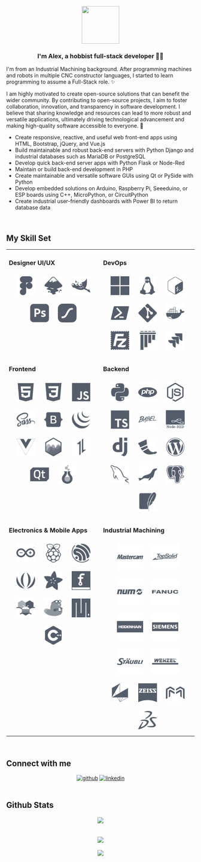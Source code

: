 <div align="center">
<img src="https://avatars.githubusercontent.com/u/126720078?v=4" align="center" height="100" width="100" />
</div>  


### <div align="center">I'm Alex, a hobbist full-stack developer 👨‍💻  </div>  


I'm from an Industrial Machining background. After programming machines and robots in multiple CNC constructor languages, I started to learn programming to assume a Full-Stack role. ✨

I am highly motivated to create open-source solutions that can benefit the wider community. By contributing to open-source projects, I aim to foster collaboration, innovation, and transparency in software development. I believe that sharing knowledge and resources can lead to more robust and versatile applications, ultimately driving technological advancement and making high-quality software accessible to everyone. 🚀

- Create responsive, reactive, and useful web front-end apps using HTML, Bootstrap, jQuery, and Vue.js
- Build maintainable and robust back-end servers with Python Django and industrial databases such as MariaDB or PostgreSQL
- Develop quick back-end server apps with Python Flask or Node-Red
- Maintain or build back-end development in PHP 
- Create maintainable and versatile software GUIs using Qt or PySide with Python
- Develop embedded solutions on Arduino, Raspberry Pi, Seeeduino, or ESP boards using C++, MicroPython, or CircuitPython
- Create industrial user-friendly dashboards with Power BI to return database data


<br/>  


## My Skill Set  
<table>
<tr>
<td valign="top" width="50%">


### Designer UI/UX  
<div align="center">  
<a href="https://www.figma.com/" target="_blank"><img style="margin: 10px" src="https://raw.githubusercontent.com/Mending-Electronics/assets/refs/heads/main/devicon/%23545d69/figma.svg" alt="Figma" height="50" /></a>  
<a href="https://inkscape.org/" target="_blank"><img style="margin: 10px" src="https://raw.githubusercontent.com/Mending-Electronics/assets/refs/heads/main/devicon/%23545d69/inkscape.svg" alt="Inkscape" height="50" /></a>  
<a href="https://www.gimp.org/" target="_blank"><img style="margin: 10px" src="https://raw.githubusercontent.com/Mending-Electronics/assets/refs/heads/main/devicon/%23545d69/gimp.svg" alt="Gimp" height="50" /></a>  
<a href="https://www.adobe.com/in/products/photoshop.html" target="_blank"><img style="margin: 10px" src="https://raw.githubusercontent.com/Mending-Electronics/assets/refs/heads/main/devicon/%23545d69/photoshop.svg" alt="Photoshop" height="50" /></a> 
<a href="https://lottiefiles.com/" target="_blank"><img style="margin: 10px" src="https://raw.githubusercontent.com/Mending-Electronics/assets/refs/heads/main/devicon/%23545d69/lottiefiles.svg" alt="Lottiefiles" height="50" /></a>  
</div>

</td>  
<td valign="top" width="50%">

### DevOps  
<div align="center">  
<a href="https://www.microsoft.com/fr-fr/windows?r=1" target="_blank"><img style="margin: 10px" src="https://raw.githubusercontent.com/Mending-Electronics/assets/refs/heads/main/devicon/%23545d69/windows11.svg" alt="Windows" height="50" /></a> 
<a href="https://www.linux.org/" target="_blank"><img style="margin: 10px" src="https://raw.githubusercontent.com/Mending-Electronics/assets/refs/heads/main/devicon/%23545d69/linux.svg" alt="Linux" height="50" /></a> 
<a href="https://www.gnu.org/software/bash/" target="_blank"><img style="margin: 10px" src="https://raw.githubusercontent.com/Mending-Electronics/assets/refs/heads/main/devicon/%23545d69/bash.svg" alt="Bash" height="50" /></a>  
<a href="https://docs.microsoft.com/en-us/powershell/" target="_blank"><img style="margin: 10px" src="https://raw.githubusercontent.com/Mending-Electronics/assets/refs/heads/main/devicon/%23545d69/powershell.svg" alt="PowerShell" height="50" /></a>  
<a href="https://git-scm.com/" target="_blank"><img style="margin: 10px" src="https://raw.githubusercontent.com/Mending-Electronics/assets/refs/heads/main/devicon/%23545d69/git.svg" alt="Git" height="50" /></a> 
<a href="https://www.docker.com/" target="_blank"><img style="margin: 10px" src="https://raw.githubusercontent.com/Mending-Electronics/assets/refs/heads/main/devicon/%23545d69/docker.svg" alt="Docker" height="50" /></a>
<a href="https://filezilla-project.org/" target="_blank"><img style="margin: 10px" src="https://raw.githubusercontent.com/Mending-Electronics/assets/refs/heads/main/devicon/%23545d69/filezilla.svg" alt="Filezilla" height="50" /></a>
<a href="https://docs.pytest.org/en/stable/" target="_blank"><img style="margin: 10px" src="https://raw.githubusercontent.com/Mending-Electronics/assets/refs/heads/main/devicon/%23545d69/pytest.svg" alt="Pytest" height="50" /></a>
<a href="https://www.atlassian.com/fr/software/jira" target="_blank"><img style="margin: 10px" src="https://raw.githubusercontent.com/Mending-Electronics/assets/refs/heads/main/devicon/%23545d69/jira.svg" alt="Jira" height="50" /></a>

</div>  


</td> 
</tr>


<tr>
<td valign="top" width="50%">

### Frontend  
<div align="center">  
<a href="https://en.wikipedia.org/wiki/HTML5" target="_blank"><img style="margin: 10px" src="https://raw.githubusercontent.com/Mending-Electronics/assets/refs/heads/main/devicon/%23545d69/html5.svg" alt="HTML5" height="50" /></a> 
<a href="https://www.w3schools.com/css/" target="_blank"><img style="margin: 10px" src="https://raw.githubusercontent.com/Mending-Electronics/assets/refs/heads/main/devicon/%23545d69/css3.svg" alt="CSS3" height="50" /></a>  
<a href="https://www.javascript.com/" target="_blank"><img style="margin: 10px" src="https://raw.githubusercontent.com/Mending-Electronics/assets/refs/heads/main/devicon/%23545d69/javascript.svg" alt="JavaScript" height="50" /></a>  
<a href="https://sass-lang.com/" target="_blank"><img style="margin: 10px" src="https://raw.githubusercontent.com/Mending-Electronics/assets/refs/heads/main/devicon/%23545d69/sass.svg" alt="Sass" height="50" /></a>  
<a href="https://getbootstrap.com/docs/5.3" target="_blank"><img style="margin: 10px" src="https://raw.githubusercontent.com/Mending-Electronics/assets/refs/heads/main/devicon/%23545d69/bootstrap.svg" alt="Bootstrap" height="50" /></a>  
<a href="https://jquery.com/" target="_blank"><img style="margin: 10px" src="https://raw.githubusercontent.com/Mending-Electronics/assets/refs/heads/main/devicon/%23545d69/jquery.svg" alt="jQuery" height="50" /></a>
<a href="https://vuejs.org/" target="_blank"><img style="margin: 10px" src="https://raw.githubusercontent.com/Mending-Electronics/assets/refs/heads/main/devicon/%23545d69/vuejs.svg" alt="Vue.js" height="50" /></a> 
<a href="https://www.chartjs.org/" target="_blank"><img style="margin: 10px" src="https://raw.githubusercontent.com/Mending-Electronics/assets/refs/heads/main/devicon/%23545d69/chartjs.svg" alt="Chart.js" height="50" /></a>
<a href="https://axios-http.com/" target="_blank"><img style="margin: 10px" src="https://raw.githubusercontent.com/Mending-Electronics/assets/refs/heads/main/devicon/%23545d69/axios.svg" alt="Axios" height="50" /></a> 
<!-- <a href="https://mui.com/" target="_blank"><img style="margin: 10px" src="https://profilinator.rishav.dev/skills-assets/mui.png" alt="Material UI" height="50" /></a>   -->
<!-- <a href="https://www.tailwindcss.com/" target="_blank"><img style="margin: 10px" src="https://profilinator.rishav.dev/skills-assets/tailwindcss.svg" alt="Tailwind CSS" height="50" /></a>   -->
<a href="https://www.qt.io/" target="_blank" rel="noreferrer"> <img style="margin: 10px" src="https://raw.githubusercontent.com/Mending-Electronics/assets/refs/heads/main/devicon/%23545d69/qt.svg" alt="qt" height="50"/></a> 
<a href="https://wiki.qt.io/Qt_for_Python" target="_blank" rel="noreferrer"> <img style="margin: 10px" src="https://raw.githubusercontent.com/Mending-Electronics/assets/refs/heads/main/devicon/%23545d69/pyside2.svg" alt="Pyside" height="50"/></a> 
</div>  


</td>  
<td valign="top" width="50%">


### Backend  
<div align="center">
<a href="https://www.python.org/" target="_blank"><img style="margin: 10px" src="https://raw.githubusercontent.com/Mending-Electronics/assets/refs/heads/main/devicon/%23545d69/python.svg" alt="Python" height="50"/></a>  
<!-- <a href="https://www.ruby-lang.org/en/" target="_blank"><img style="margin: 10px" src="https://raw.githubusercontent.com/Mending-Electronics/assets/refs/heads/main/devicon/%23545d69/ruby.svg" alt="Ruby" height="50"/></a> -->
<a href="https://www.php.net/" target="_blank"><img style="margin: 10px" src="https://raw.githubusercontent.com/Mending-Electronics/assets/refs/heads/main/devicon/%23545d69/php.svg" alt="PHP" height="50"/></a> 
<a href="https://nodejs.org/" target="_blank"><img style="margin: 10px" src="https://raw.githubusercontent.com/Mending-Electronics/assets/refs/heads/main/devicon/%23545d69/nodejs.svg" alt="Node.js" height="50"/></a>  
<a href="https://www.typescriptlang.org/" target="_blank"><img style="margin: 10px" src="https://raw.githubusercontent.com/Mending-Electronics/assets/refs/heads/main/devicon/%23545d69/typescript.svg" alt="TypeScript" height="50"/></a> 
<a href="https://babeljs.io/" target="_blank"><img style="margin: 10px" src="https://raw.githubusercontent.com/Mending-Electronics/assets/refs/heads/main/devicon/%23545d69/babel.svg" alt="Babel" height="50"/></a> 
<a href="https://nodered.org/" target="_blank"><img style="margin: 10px" src="https://raw.githubusercontent.com/Mending-Electronics/assets/refs/heads/main/devicon/%23545d69/node-red.svg" alt="Node-Red" height="50"/></a> 
<a href="https://www.djangoproject.com/" target="_blank"><img style="margin: 10px" src="https://raw.githubusercontent.com/Mending-Electronics/assets/refs/heads/main/devicon/%23545d69/django.svg" alt="Django" height="50"/></a>  
<a href="https://flask.palletsprojects.com/" target="_blank"><img style="margin: 10px" src="https://raw.githubusercontent.com/Mending-Electronics/assets/refs/heads/main/devicon/%23545d69/flask2.svg" alt="Flask" height="50"/></a> 
<a href="https://wordpress.com/" target="_blank"><img style="margin: 10px" src="https://raw.githubusercontent.com/Mending-Electronics/assets/refs/heads/main/devicon/%23545d69/wordpress.svg" alt="WordPress" height="50"/></a> 
<a href="https://www.mysql.com/" target="_blank"><img style="margin: 10px" src="https://raw.githubusercontent.com/Mending-Electronics/assets/refs/heads/main/devicon/%23545d69/mysql.svg" alt="MySQL" height="50"/></a>  
<a href="https://mariadb.org/" target="_blank"><img style="margin: 10px" src="https://raw.githubusercontent.com/Mending-Electronics/assets/refs/heads/main/devicon/%23545d69/mariadb.svg" alt="Maria DB" height="50" /></a> 
<a href="https://www.postgresql.org/" target="_blank"><img style="margin: 10px" src="https://raw.githubusercontent.com/Mending-Electronics/assets/refs/heads/main/devicon/%23545d69/postgresql.svg" alt="PostgreSQL" height="50"/></a>  
<a href="https://www.sqlite.org/" target="_blank"> <img style="margin: 10px" src="https://raw.githubusercontent.com/Mending-Electronics/assets/refs/heads/main/devicon/%23545d69/sqlite.svg" alt="sqlite" height="50"/></a> 

</div>

</td>  

</tr>



<tr>
<td valign="top" width="50%">

### Electronics & Mobile Apps 
<div align="center">  
<a href="https://www.arduino.cc/" target="_blank"><img style="margin: 10px" src="https://raw.githubusercontent.com/Mending-Electronics/assets/refs/heads/main/devicon/%23545d69/arduino.svg" alt="Arduino" height="50" /></a>  
<a href="https://www.raspberrypi.org/" target="_blank"><img style="margin: 10px" src="https://raw.githubusercontent.com/Mending-Electronics/assets/refs/heads/main/devicon/%23545d69/raspberrypi.svg" alt="Raspberry Pi" height="50" /></a>  
<a href="https://www.espressif.com/en/products/socs/esp32" target="_blank"><img style="margin: 10px" src="https://raw.githubusercontent.com/Mending-Electronics/assets/refs/heads/main/devicon/%23545d69/espressif.svg" alt="Espressif" height="50" /></a> 
<a href="https://forum.seeedstudio.com/" target="_blank"><img style="margin: 10px" src="https://raw.githubusercontent.com/Mending-Electronics/assets/refs/heads/main/devicon/%23545d69/seeedstudio.svg" alt="Seeedstudio" height="50" /></a> 
<a href="https://www.adafruit.com/" target="_blank"><img style="margin: 10px" src="https://raw.githubusercontent.com/Mending-Electronics/assets/refs/heads/main/devicon/%23545d69/adafruit.svg" alt="Adafruit" height="50" /></a> 
<a href="https://fritzing.org/" target="_blank"><img style="margin: 10px" src="https://raw.githubusercontent.com/Mending-Electronics/assets/refs/heads/main/devicon/%23545d69/fritzing.svg" alt="fritzing" height="50" /></a> 
<a href="https://appinventor.mit.edu/" target="_blank"><img style="margin: 10px" src="https://raw.githubusercontent.com/Mending-Electronics/assets/refs/heads/main/devicon/%23545d69/mitappinventor.svg" alt="MIT App Inventor" height="50" /></a>  
<a href="https://thunkable.com/" target="_blank"><img style="margin: 10px" src="https://raw.githubusercontent.com/Mending-Electronics/assets/refs/heads/main/devicon/%23545d69/thunkable.svg" alt="Thunkable" height="50" /></a>  
<a href="https://micropython.org/" target="_blank"><img style="margin: 10px" src="https://raw.githubusercontent.com/Mending-Electronics/assets/refs/heads/main/devicon/%23545d69/micropython.svg" alt="MicroPython" height="50" /></a>  
<a href="https://www.cplusplus.com/" target="_blank"><img style="margin: 10px" src="https://raw.githubusercontent.com/Mending-Electronics/assets/refs/heads/main/devicon/%23545d69/cplusplus.svg" alt="C++" height="50" /></a>  
</div>

</td>

<td valign="top" width="50%">

### Industrial Machining  
<div align="center">  
<a href="https://www.mastercam.com/" target="_blank"><img style="margin: 10px" src="https://raw.githubusercontent.com/Mending-Electronics/assets/refs/heads/main/devicon/%23545d69/mastercam.svg" alt="Mastercam" height=70" /></a>  
<a href="https://www.topsolid.com/" target="_blank"><img style="margin: 10px" src="https://raw.githubusercontent.com/Mending-Electronics/assets/refs/heads/main/devicon/%23545d69/topsolid.svg" alt="Topsolid" height=70" /></a>  
<a href="https://www.num.com/" target="_blank"><img style="margin: 10px" src="https://raw.githubusercontent.com/Mending-Electronics/assets/refs/heads/main/devicon/%23545d69/num.svg" alt="Num" height=70" /></a>  
<a href="https://www.fanuc.eu/" target="_blank"><img style="margin: 10px" src="https://raw.githubusercontent.com/Mending-Electronics/assets/refs/heads/main/devicon/%23545d69/fanuc.svg" alt="Fanuc" height="70" /></a>  
<a href="https://www.heidenhain.fr/" target="_blank"><img style="margin: 10px" src="https://raw.githubusercontent.com/Mending-Electronics/assets/refs/heads/main/devicon/%23545d69/heidenhain.svg" alt="Heidenhain" height="70" /></a> 
<a href="https://www.siemens.com/global/en.html" target="_blank"><img style="margin: 10px" src="https://raw.githubusercontent.com/Mending-Electronics/assets/refs/heads/main/devicon/%23545d69/siemens.svg" alt="Siemens" height="70" /></a> 
<a href="https://www.staubli.com/" target="_blank"><img style="margin: 10px" src="https://raw.githubusercontent.com/Mending-Electronics/assets/refs/heads/main/devicon/%23545d69/staubli.svg" alt="staubli" height="70" /></a> 
<a href="https://www.metromec.ch/de/" target="_blank"><img style="margin: 10px" src="https://raw.githubusercontent.com/Mending-Electronics/assets/refs/heads/main/devicon/%23545d69/wenzel.svg" alt="Wenzel" height="70" /></a> 
<a href="https://hexagon.com/fr" target="_blank"><img style="margin: 10px" src="https://raw.githubusercontent.com/Mending-Electronics/assets/refs/heads/main/devicon/%23545d69/hexagon.svg" alt="Hexagon" height="50" /></a> 
<a href="https://www.zeiss.fr/" target="_blank"><img style="margin: 10px" src="https://raw.githubusercontent.com/Mending-Electronics/assets/refs/heads/main/devicon/%23545d69/zeiss.svg" alt="Zeiss" height="50" /></a> 
<a href="https://www.robotmaster.com/" target="_blank"><img style="margin: 10px" src="https://raw.githubusercontent.com/Mending-Electronics/assets/refs/heads/main/devicon/%23545d69/robotmaster.svg" alt="Robotmaster" height=50" /></a> 
<a href="https://www.solidworks.com/" target="_blank"><img style="margin: 10px" src="https://raw.githubusercontent.com/Mending-Electronics/assets/refs/heads/main/devicon/%23545d69/solidworks.svg" alt="Solidworks" height=50" /></a> 


</div>

</td>
</tr>
</table>  

<br/>  


## Connect with me  
<div align="center">
<a href="https://github.com/Mending-Electronics" target="_blank"><img src=https://img.shields.io/badge/github-%2324292e.svg?&style=for-the-badge&logo=github&logoColor=white alt=github style="margin-bottom: 5px;"/></a>
<a href="https://linkedin.com/in/alexandre-jallet-nlf/" target="_blank"><img src=https://img.shields.io/badge/linkedin-%231E77B5.svg?&style=for-the-badge&logo=linkedin&logoColor=white alt=linkedin style="margin-bottom: 5px;"/></a>  
</div>  


<br/>  


## Github Stats  
<div align="center"><img src="https://github-readme-stats.vercel.app/api/top-langs/?username=Mending-Electronics&hide_border=true&layout=compact" align="center" /></div>  

<br/>  




<br/>  

<div align="center">
<img src="https://komarev.com/ghpvc/?username=Mending-Electronics&&style=flat-square" align="center" />
</div>  


<br/>  

<div align="center">
      <a href="https://www.buymeacoffee.com/Mending-Electronics" target="_blank" style="display: inline-block;">
          <img
              src="https://img.shields.io/badge/Donate-Buy%20Me%20A%20Coffee-orange.svg?style=flat-square&logo=buymeacoffee" 
              align="center"
          />
      </a></div>  

<br/>  


<br />

